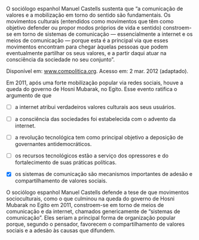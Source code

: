 

O sociólogo espanhol Manuel Castells sustenta que “a comunicação de valores e a mobilização em torno do sentido são fundamentais. Os movimentos culturais (entendidos como movimentos que têm como objetivo defender ou propor modos próprios de vida e sentido) constroem-se em torno de sistemas de comunicação — essencialmente a internet e os meios de comunicação — porque esta é a principal via que esses movimentos encontram para chegar àquelas pessoas que podem eventualmente partilhar os seus valores, e a partir daqui atuar na consciência da sociedade no seu conjunto”.

Disponível em: www.compolitica.org. Acesso em: 2 mar. 2012 (adaptado).

Em 2011, após uma forte mobilização popular via redes sociais, houve a queda do governo de Hosni Mubarak, no Egito. Esse evento ratifica o argumento de que



- [ ] a internet atribui verdadeiros valores culturais aos seus usuários.
- [ ] a consciência das sociedades foi estabelecida com o advento da internet.
- [ ] a revolução tecnológica tem como principal objetivo a deposição de governantes antidemocráticos.
- [ ] os recursos tecnológicos estão a serviço dos opressores e do fortalecimento de suas práticas políticas.
- [x] os sistemas de comunicação são mecanismos importantes de adesão e compartilhamento de valores sociais.


O sociólogo espanhol Manuel Castells defende a tese de que movimentos socioculturais, como o que culminou na queda do governo de Hosni Mubarak no Egito em 2011, constroem-se em torno de meios de comunicação e da internet, chamados genericamente de “sistemas de comunicação”. Eles seriam a principal forma de organização popular porque, segundo o pensador, favorecem o compartilhamento de valores sociais e a adesão às causas que difundem.

        